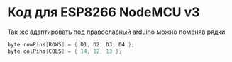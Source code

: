 # Код для ESP8266 NodeMCU v3
Так же адаптировать под православный arduino можно поменяв рядки
```c
byte rowPins[ROWS] = { D1, D2, D3, D4 };
byte colPins[COLS] = { 14, 12, 13 };
```
